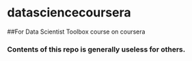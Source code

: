 datasciencecoursera
===================

##For Data Scientist Toolbox course on coursera
### Contents of this repo is generally useless for others. 
